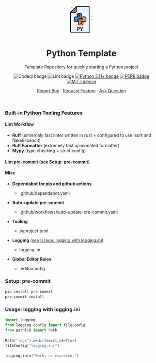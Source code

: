 <div align="center">
    <img height=100 src="https://github.com/seyLu/python-template/blob/main/python.png" alt="Python Template Icon">
    <h1>Python Template</h1>
    <p>Template Repository for quickly starting a Python project</p>
    <p>
        <img src="https://github.com/seyLu/python-template/actions/workflows/codeql.yaml/badge.svg" alt="Codeql badge">
        <img src="https://github.com/seyLu/python-template/actions/workflows/lint.yaml/badge.svg" alt="Lint badge">
        <a href="https://www.python.org/"><img src="https://img.shields.io/badge/python-3.11+-blue" alt="Python 3.11+ badge"></a>
        <a href="https://peps.python.org/pep-0008/"><img src="https://img.shields.io/badge/code%20style-pep8-orange.svg" alt="PEP8 badge"></a>
        <a href="https://github.com/seyLu/python-template/blob/main/LICENSE"><img src="https://img.shields.io/github/license/seyLu/python-template.svg" alt="MIT License"></a>
    </p>
    <p>
        <a href="https://github.com/seyLu/python-template/issues/new">Report Bug</a>
        ·
        <a href="https://github.com/seyLu/python-template/issues/new">Request Feature</a>
        ·
        <a href="https://github.com/seyLu/python-template/discussions">Ask Question</a>
    </p>
</div>

<br>

### Built-in Python Tooling Features

#### Lint Workflow

-   **Ruff** (extremely fast linter written in rust + configured to use isort and flake8-bandit)
-   **Ruff Formatter** (extremely fast opinionated formatter)
-   **Mypy** (type checking + strict config)

#### Lint pre-commit ([see Setup: pre-commit](#setup-pre-commit))

#### Misc

-   **Dependabot for pip and github actions**
    -   .github/dependabot.yaml
-   **Auto-update pre-commit**
    -   .github/workflows/auto-update-pre-commit.yaml
-   **Tooling**

    -   pyproject.toml

-   **Logging** ([see Usage: logging with logging.ini](#usage-logging-with-loggingini))
    -   logging.ini
-   **Global Editor Rules**
    -   .editorconfig

### Setup: pre-commit

```bash
pip install pre-commit
pre-commit install
```

### Usage: logging with logging.ini

```python
import logging
from logging.config import fileConfig
from pathlib import Path

Path("logs").mkdir(exist_ok=True)
fileConfig("logging.ini")

logging.info("Works as expected.")
```
